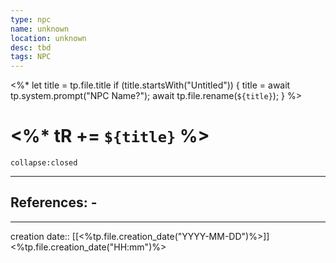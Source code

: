 ```yaml
---
type: npc
name: unknown
location: unknown
desc: tbd
tags: NPC
---
```

<%* 
	let title = tp.file.title 
	if (title.startsWith("Untitled")) { 
		title = await tp.system.prompt("NPC Name?"); 
		await tp.file.rename(`${title}`); 
	} 
%>
# <%* tR += `${title}` %> 

```ad-ooc
collapse:closed
```

___ 
## References: - 
--- 
creation date:: [[<%tp.file.creation_date("YYYY-MM-DD")%>]] <%tp.file.creation_date("HH:mm")%>